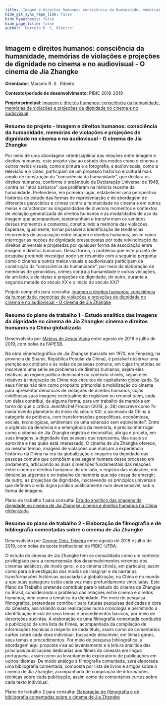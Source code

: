 ```yaml
---
title: 'Imagem e direitos humanos: consciência da humanidade, memórias de violações e projeções de dignidade no cinema e no audiovisual - O cinema de Jia Zhangke'
hide_git_sync_repo_link: false
hide_hypothesis: false
hide_page_title: false
author: 'Marcelo R. S. Ribeiro'
---
```


## Imagem e direitos humanos: consciência da humanidade, memórias de violações e projeções de dignidade no cinema e no audiovisual - O cinema de Jia Zhangke

**Orientador**: Marcelo R. S . Ribeiro

**Contexto/período de desenvolvimento**: PIBIC 2018-2019

**Projeto principal**: [Imagem e direitos humanos: consciência da humanidade, memórias de violações e projeções de dignidade no cinema e no audiovisual](/projetos/pesquisa/imagem-e-direitos-humanos)

### Resumo do projeto - Imagem e direitos humanos: consciência da humanidade, memórias de violações e projeções de dignidade no cinema e no audiovisual - O cinema de Jia Zhangke

Por meio de uma abordagem interdisciplinar das relações entre imagem e direitos humanos, este projeto visa ao estudo dos modos como o cinema e outros meios visuais, como a pintura e a fotografia, e audiovisuais, como a televisão e o vídeo, participam de um processo histórico e cultural mais amplo de construção da "consciência da humanidade", que declara os direitos humanos, conforme o preâmbulo da Declaração Universal de 1948, contra os "atos bárbaros" que proliferam na história recente da humanidade. Pretende­se, em primeiro lugar, estabelecer uma perspectiva histórica de estudo das formas de representação e de abordagem de diferentes genocídios e crimes contra a humanidade no cinema e em outros meios e caracterizar as singularidades de diversos momentos e contextos de violação generalizada de direitos humanos e as modalidades de uso da imagem que acompanham, testemunham e transformam os sentidos desses momentos e contextos, constituindo a memória das violações. Espera­se, igualmente, tornar possível a identificação de tendências recorrentes de associação entre imagem e direitos humanos, assim como interrogar as noções de dignidade pressupostas por toda reivindicação de direitos universais e projetadas por qualquer forma de associação entre imagem e direitos humanos. Dessa forma, o problema que este projeto de pesquisa pretende investigar pode ser resumido com a seguinte pergunta: como o cinema e outros meios visuais e audiovisuais participam da construção da "consciência da humanidade", por meio da elaboração de memórias de genocídios, crimes contra a humanidade e outras violações, de um lado, e de ideias e projeções de dignidade, do outro, durante a segunda metade do século XX e o início do século XXI?

Projeto completo para consulta: [Imagem e direitos humanos: consciência da humanidade, memórias de violações e projeções de dignidade no cinema e no audiovisual - O cinema de Jia Zhangke](Projeto_PIBIC_2018.pdf)

### Resumo do plano de trabalho 1 - Estudo analítico das imagens da dignidade no cinema de Jia Zhangke: cinema e direitos humanos na China globalizada

Desenvolvido por [Mateus de Jesus Viana](/quem-somos/integrantes/mateus-viana) entre agosto de 2018 e julho de 2019, com bolsa da FAPESB.

Na obra cinematográfica de Jia Zhangke (nascido em 1970, em Fenyang, na província de Shanxi, República Popular da China), é possível observar uma atenção ao cotidiano e às vidas de pessoas comuns, em cujas trajetórias se inscrevem uma série de problemas de direitos humanos, sejam eles relativos ao regime político dominante no contexto chinês, sejam eles relativos à integração da China nos circuitos do capitalismo globalizado. Se seus filmes não têm como propósito primordial a mobilização do cinema para apresentar denúncias de violações de direitos humanos, cujas evidências suas imagens eventualmente registram ou reconstituem, cada um deles contribui, de alguma forma, para um trabalho de memória em torno do que o crítico Jean­Michel Frodon (2014, p. 38) descreve como ?o maior evento planetário do início do século XXI: a ascensão da China à categoria de potência, com transformações geopolíticas, econômicas, sociais, tecnológicas, ambientais de uma extensão sem equivalente?. Entre a urgência da denúncia e a emergência da memória, é preciso interrogar como o cinema de Jia Zhangke registra e reconstitui, abriga e projeta, em suas imagens, a dignidade das pessoas que representa, das quais se aproxima e nas quais está interessado. O cinema de Jia Zhangke oferece, ao mesmo tempo, imagens de violações que marcam a experiência histórica da China na era da globalização e imagens da dignidade das pessoas comuns que compõem a paisagem humana desse processo em andamento, articulando as duas dimensões fundamentais das relações entre cinema e direitos humanos: de um lado, o registro das violações, em denúncias urgentes e no trabalho de memória que não cessa de emergir; de outro, as projeções de dignidade, inscrevendo os princípios universais que definem a vida digna jurídico­ politicamente num devir­sensível, sob a forma de imagens.

Plano de trabalho 1 para consulta: [Estudo analítico das imagens da dignidade no cinema de Jia Zhangke: cinema e direitos humanos na China globalizada](Plano_de_trabalho_1_PIBIC_2018.pdf)

### Resumo do plano de trabalho 2 - Elaboração de filmografia e de bibliografia comentadas sobre o cinema de Jia Zhangke

Desenvolvido por [George Diniz Teixeira](/quem-somos/integrantes/george-diniz-teixeira) entre agosto de 2018 e julho de 2019, com bolsa da quota institucional do PIBIC-UFBA.

O estudo do cinema de Jia Zhangke tem se consolidado como um contexto privilegiado para a compreensão dos desenvolvimentos recentes dos cinemas asiáticos, de modo geral, e do cinema chinês, em particular, assim como para a investigação dos modos de imaginar e de narrar as transformações históricas associadas à globalização, na China e no mundo a que suas paisagens estão cada vez mais profundamente vinculadas. Este Plano de Trabalho pretende contribuir para o estudo do cinema de Zhangke no Brasil, considerando o problema das relações entre cinema e direitos humanos, bem como a temática da dignidade. Por meio de pesquisa filmográfica, pretende­se contribuir para futuras pesquisas dedicadas à obra do cineasta, assinalando suas realizações numa cronologia e permitindo a identificação inicial de seus temas e procedimentos básicos, por meio de descrições sucintas. A elaboração de uma filmografia comentada conduzirá à publicação de uma lista de filmes, acompanhada da compilação de informações técnicas a respeito de cada título, assim como de comentários curtos sobre cada obra individual, buscando descrever, em linhas gerais, seus temas e procedimentos. Por meio de pesquisa bibliográfica, a abordagem aqui proposta visa ao levantamento e à leitura analítica das principais publicações dedicadas aos filmes do cineasta em língua portuguesa, assim como ao levantamento exploratório de publicações em outros idiomas. De modo análogo à filmografia comentada, será elaborada uma bibliografia comentada, composta por lista de livros e artigos sobre o cinema de Jia Zhangke, acompanhada de compilação de informações técnicas sobre cada publicação, assim como de comentários curtos sobre cada texto individual.

Plano de trabalho 2 para consulta: [Elaboração de filmografia e de bibliografia comentadas sobre o cinema de Jia Zhangke](Plano_de_trabalho_2_PIBIC_2018.pdf)